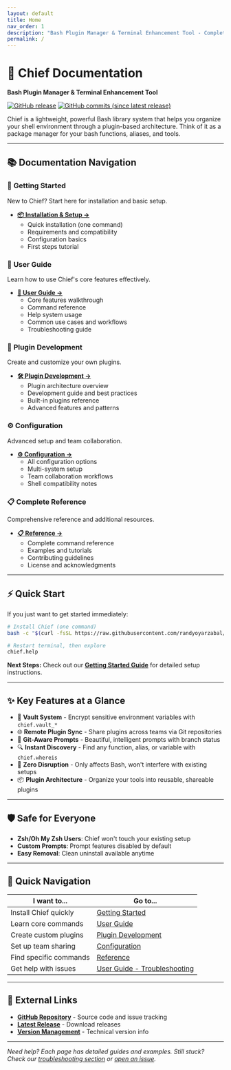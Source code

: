 ```yaml
---
layout: default
title: Home
nav_order: 1
description: "Bash Plugin Manager & Terminal Enhancement Tool - Complete documentation and guides"
permalink: /
---
```


# 🚀 Chief Documentation

**Bash Plugin Manager & Terminal Enhancement Tool**

[![GitHub release](https://img.shields.io/badge/Download-Release%20v3.0.4-lightgrey.svg?style=social)](https://github.com/randyoyarzabal/chief/releases/latest) [![GitHub commits (since latest release)](https://img.shields.io/github/commits-since/randyoyarzabal/chief/latest.svg?style=social)](https://github.com/randyoyarzabal/chief/commits/master)

Chief is a lightweight, powerful Bash library system that helps you organize your shell environment through a plugin-based architecture. Think of it as a package manager for your bash functions, aliases, and tools.

---

## 📚 Documentation Navigation

### 🚀 **Getting Started**
New to Chief? Start here for installation and basic setup.

- **[📦 Installation & Setup →](getting-started.html)**
  - Quick installation (one command)
  - Requirements and compatibility
  - Configuration basics
  - First steps tutorial

### 👤 **User Guide** 
Learn how to use Chief's core features effectively.

- **[📖 User Guide →](user-guide.html)**
  - Core features walkthrough
  - Command reference
  - Help system usage
  - Common use cases and workflows
  - Troubleshooting guide

### 🔧 **Plugin Development**
Create and customize your own plugins.

- **[🛠️ Plugin Development →](plugin-development.html)**
  - Plugin architecture overview
  - Development guide and best practices
  - Built-in plugins reference
  - Advanced features and patterns

### ⚙️ **Configuration**
Advanced setup and team collaboration.

- **[⚙️ Configuration →](configuration.html)**
  - All configuration options
  - Multi-system setup
  - Team collaboration workflows
  - Shell compatibility notes

### 📋 **Complete Reference**
Comprehensive reference and additional resources.

- **[📋 Reference →](reference.html)**
  - Complete command reference
  - Examples and tutorials
  - Contributing guidelines
  - License and acknowledgments

---

## ⚡ Quick Start

If you just want to get started immediately:

```bash
# Install Chief (one command)
bash -c "$(curl -fsSL https://raw.githubusercontent.com/randyoyarzabal/chief/refs/heads/main/tools/install.sh)"

# Restart terminal, then explore
chief.help
```

**Next Steps:** Check out our **[Getting Started Guide](getting-started.html)** for detailed setup instructions.

---

## ✨ Key Features at a Glance

- 🔐 **Vault System** - Encrypt sensitive environment variables with `chief.vault_*`
- 🌐 **Remote Plugin Sync** - Share plugins across teams via Git repositories  
- 🎨 **Git-Aware Prompts** - Beautiful, intelligent prompts with branch status
- 🔍 **Instant Discovery** - Find any function, alias, or variable with `chief.whereis`
- 🚀 **Zero Disruption** - Only affects Bash, won't interfere with existing setups
- 📦 **Plugin Architecture** - Organize your tools into reusable, shareable plugins

---

## 🛡️ Safe for Everyone

- **Zsh/Oh My Zsh Users**: Chief won't touch your existing setup
- **Custom Prompts**: Prompt features disabled by default  
- **Easy Removal**: Clean uninstall available anytime

---

## 📱 Quick Navigation

<div class="navigation-grid" markdown="1">

| **I want to...** | **Go to...** |
|------------------|--------------|
| Install Chief quickly | [Getting Started](getting-started.html) |
| Learn core commands | [User Guide](user-guide.html) |
| Create custom plugins | [Plugin Development](plugin-development.html) |
| Set up team sharing | [Configuration](configuration.html) |
| Find specific commands | [Reference](reference.html) |
| Get help with issues | [User Guide - Troubleshooting](user-guide.html#troubleshooting) |

</div>

---

## 🔗 External Links

- **[GitHub Repository](https://github.com/randyoyarzabal/chief)** - Source code and issue tracking
- **[Latest Release](https://github.com/randyoyarzabal/chief/releases/latest)** - Download releases
- **[Version Management](version-management.html)** - Technical version info

---

*Need help? Each page has detailed guides and examples. Still stuck? Check our [troubleshooting section](user-guide.html#troubleshooting) or [open an issue](https://github.com/randyoyarzabal/chief/issues).*
